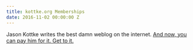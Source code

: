 ```yaml
---
title: kottke.org Memberships
date: 2016-11-02 00:00:00 Z
---
```


Jason Kottke writes the best damn weblog on the internet. [And now, you can pay him for it. Get to it.](http://kottke.org/16/11/kottkeorg-memberships)